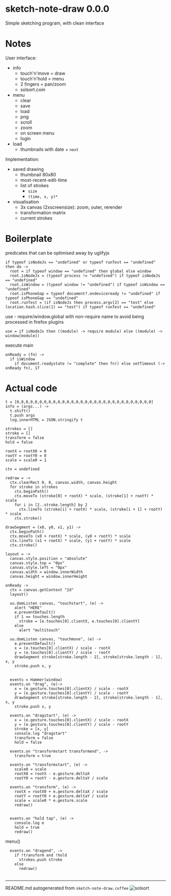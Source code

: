# sketch-note-draw 0.0.0

Simple sketching program, with clean interface

# Notes

User interface:

- info
  - touch'n'move = draw
  - touch'n'hold = menu
  - 2 fingers = pan/zoom
  - solsort.com
- menu
  - clear
  - save
  - load
  - png
  - scroll 
  - zoom
  - on screen menu
  - login
- load
  - thumbnails with date + `next`

Implementation:
- saved drawing
  - thumbnail 80x80
  - most-recent-edit-time
  - list of strokes
    - `size`
    - `(time, x, y)*`
- visualisation
  - 3x canvas (2xscreensize): zoom, outer, rerender
  - transformation matrix
  - current strokes

# Boilerplate
predicates that can be optimised away by uglifyjs

    if typeof isNodeJs == "undefined" or typeof runTest == "undefined" then do ->
      root = if typeof window == "undefined" then global else window
      root.isNodeJs = (typeof process != "undefined") if typeof isNodeJs == "undefined"
      root.isWindow = (typeof window != "undefined") if typeof isWindow == "undefined"
      root.isPhoneGap = typeof document?.ondeviceready != "undefined" if typeof isPhoneGap == "undefined"
      root.runTest = (if isNodeJs then process.argv[2] == "test" else location.hash.slice(1) == "test") if typeof runTest == "undefined"
    

use - require/window.global with non-require name to avoid being processed in firefox plugins

    use = if isNodeJs then ((module) -> require module) else ((module) -> window[module]) 

execute main

    onReady = (fn) ->
      if isWindow
        if document.readystate != "complete" then fn() else setTimeout (-> onReady fn), 17 

# Actual code

    
    t = [0,0,0,0,0,0,0,0,0,0,0,0,0,0,0,0,0,0,0,0,0,0,0,0,0,0,0,0,0,0]
    info = (args...) ->
      t.shift()
      t.push args
      log.innerHTML = JSON.stringify t
    
    strokes = []
    stroke = []
    transform = false
    hold = false
    
    rootX = rootX0 = 0
    rootY = rootY0 = 0
    scale = scale0 = 1
    
    ctx = undefined
    
    redraw = ->
      ctx.clearRect 0, 0, canvas.width, canvas.height
      for stroke in strokes
        ctx.beginPath()
        ctx.moveTo (stroke[0] + rootX) * scale, (stroke[1] + rootY) * scale
        for i in [2..stroke.length] by 2
          ctx.lineTo (stroke[i] + rootX) * scale, (stroke[i + 1] + rootY) * scale
        ctx.stroke()
    
    drawSegment = (x0, y0, x1, y1) ->
      ctx.beginPath()
      ctx.moveTo (x0 + rootX) * scale, (y0 + rootY) * scale
      ctx.lineTo (x1 + rootX) * scale, (y1 + rootY) * scale
      ctx.stroke()
    
    layout = ->
      canvas.style.position = "absolute"
      canvas.style.top = "0px"
      canvas.style.left = "0px"
      canvas.width = window.innerWidth
      canvas.height = window.innerHeight
    
    onReady ->
      ctx = canvas.getContext "2d"
      layout()
    
      uu.domListen canvas, "touchstart", (e) ->
        alert "HERE"
        e.preventDefault()
        if 1 == touches.length
          stroke = [e.touches[0].clientX, e.touches[0].clientY]
        else
          alert "multitouch"
    
      uu.domListen canvas, "touchmove", (e) ->
        e.preventDefault()
        x = (e.touches[0].clientX) / scale - rootX
        y = (e.touches[0].clientY) / scale - rootY
        drawSegment stroke[stroke.length - 2], stroke[stroke.length - 1], x, y
        stroke.push x, y
    

##

      events = Hammer(window)
      events.on "drag", (e)->
        x = (e.gesture.touches[0].clientX) / scale - rootX
        y = (e.gesture.touches[0].clientY) / scale - rootY
        drawSegment stroke[stroke.length - 2], stroke[stroke.length - 1], x, y
        stroke.push x, y
    
      events.on "dragstart", (e) ->
        x = (e.gesture.touches[0].clientX) / scale - rootX
        y = (e.gesture.touches[0].clientY) / scale - rootY
        stroke = [x, y]
        console.log "dragstart"
        transform = false
        hold = false
    
      events.on "transformstart transformend", ->
        transform = true
    
      events.on "transformstart", (e) ->
        scale0 = scale
        rootX0 = rootX - e.gesture.deltaX
        rootY0 = rootY - e.gesture.deltaY / scale
    
      events.on "transform", (e) ->
        rootX = rootX0 + e.gesture.deltaX / scale
        rootY = rootY0 + e.gesture.deltaY / scale
        scale = scale0 * e.gesture.scale
        redraw()
    
    
      events.on "hold tap", (e) ->
        console.log e
        hold = true
        redraw()

menu()

    
      events.on "dragend", ->
        if !transform and !hold
          strokes.push stroke
        else
          redraw()

##

    

----

README.md autogenerated from `sketch-note-draw.coffee` ![solsort](https://ssl.solsort.com/_reputil_rasmuserik_sketch-note-draw.png)

